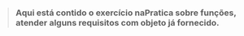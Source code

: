 > ### Aqui está contido o exercício naPratica sobre funções, atender alguns requisitos com objeto já fornecido.
